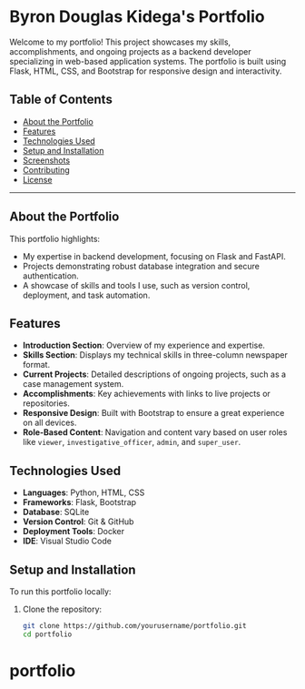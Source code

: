 # Byron Douglas Kidega's Portfolio

Welcome to my portfolio! This project showcases my skills, accomplishments, and ongoing projects as a backend developer specializing in web-based application systems. The portfolio is built using Flask, HTML, CSS, and Bootstrap for responsive design and interactivity.

## Table of Contents

- [About the Portfolio](#about-the-portfolio)
- [Features](#features)
- [Technologies Used](#technologies-used)
- [Setup and Installation](#setup-and-installation)
- [Screenshots](#screenshots)
- [Contributing](#contributing)
- [License](#license)

---

## About the Portfolio

This portfolio highlights:
- My expertise in backend development, focusing on Flask and FastAPI.
- Projects demonstrating robust database integration and secure authentication.
- A showcase of skills and tools I use, such as version control, deployment, and task automation.

## Features

- **Introduction Section**: Overview of my experience and expertise.
- **Skills Section**: Displays my technical skills in three-column newspaper format.
- **Current Projects**: Detailed descriptions of ongoing projects, such as a case management system.
- **Accomplishments**: Key achievements with links to live projects or repositories.
- **Responsive Design**: Built with Bootstrap to ensure a great experience on all devices.
- **Role-Based Content**: Navigation and content vary based on user roles like `viewer`, `investigative_officer`, `admin`, and `super_user`.

## Technologies Used

- **Languages**: Python, HTML, CSS
- **Frameworks**: Flask, Bootstrap
- **Database**: SQLite
- **Version Control**: Git & GitHub
- **Deployment Tools**: Docker
- **IDE**: Visual Studio Code

## Setup and Installation

To run this portfolio locally:

1. Clone the repository:
   ```bash
   git clone https://github.com/yourusername/portfolio.git
   cd portfolio
# portfolio
